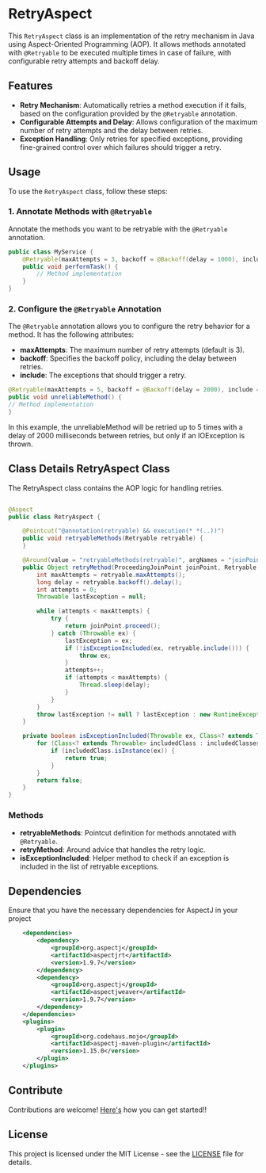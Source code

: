 # RetryAspect

This `RetryAspect` class is an implementation of the retry mechanism in Java using Aspect-Oriented Programming (AOP). It allows methods annotated with `@Retryable` to be executed multiple times in case of failure, with configurable retry attempts and backoff delay.

## Features

- **Retry Mechanism**: Automatically retries a method execution if it fails, based on the configuration provided by the `@Retryable` annotation.
- **Configurable Attempts and Delay**: Allows configuration of the maximum number of retry attempts and the delay between retries.
- **Exception Handling**: Only retries for specified exceptions, providing fine-grained control over which failures should trigger a retry.

## Usage

To use the `RetryAspect` class, follow these steps:

### 1. Annotate Methods with `@Retryable`

Annotate the methods you want to be retryable with the `@Retryable` annotation.

```java
public class MyService {
    @Retryable(maxAttempts = 3, backoff = @Backoff(delay = 1000), include = {RuntimeException.class})
    public void performTask() {
        // Method implementation
    }
}
```

### 2. Configure the `@Retryable` Annotation
The `@Retryable` annotation allows you to configure the retry behavior for a method. It has the following attributes:

- **maxAttempts**: The maximum number of retry attempts (default is 3).
- **backoff**: Specifies the backoff policy, including the delay between retries.
- **include**: The exceptions that should trigger a retry.

```java
@Retryable(maxAttempts = 5, backoff = @Backoff(delay = 2000), include = {IOException.class})
public void unreliableMethod() {
// Method implementation
}
```
In this example, the unreliableMethod will be retried up to 5 times with a delay of 2000 milliseconds between retries, but only if an IOException is thrown.

## Class Details RetryAspect Class
The RetryAspect class contains the AOP logic for handling retries.

```java

@Aspect
public class RetryAspect {

    @Pointcut("@annotation(retryable) && execution(* *(..))")
    public void retryableMethods(Retryable retryable) {
    }

    @Around(value = "retryableMethods(retryable)", argNames = "joinPoint,retryable")
    public Object retryMethod(ProceedingJoinPoint joinPoint, Retryable retryable) throws Throwable {
        int maxAttempts = retryable.maxAttempts();
        long delay = retryable.backoff().delay();
        int attempts = 0;
        Throwable lastException = null;

        while (attempts < maxAttempts) {
            try {
                return joinPoint.proceed();
            } catch (Throwable ex) {
                lastException = ex;
                if (!isExceptionIncluded(ex, retryable.include())) {
                    throw ex;
                }
                attempts++;
                if (attempts < maxAttempts) {
                    Thread.sleep(delay);
                }
            }
        }
        throw lastException != null ? lastException : new RuntimeException("Retry failed after max attempts");
    }

    private boolean isExceptionIncluded(Throwable ex, Class<? extends Throwable>[] includedClasses) {
        for (Class<? extends Throwable> includedClass : includedClasses) {
            if (includedClass.isInstance(ex)) {
                return true;
            }
        }
        return false;
    }
}
```

### Methods
- **retryableMethods**: Pointcut definition for methods annotated with `@Retryable`.
- **retryMethod**: Around advice that handles the retry logic.
- **isExceptionIncluded**: Helper method to check if an exception is included in the list of retryable exceptions.

## Dependencies
Ensure that you have the necessary dependencies for AspectJ in your project

```xml
    <dependencies>
        <dependency>
            <groupId>org.aspectj</groupId>
            <artifactId>aspectjrt</artifactId>
            <version>1.9.7</version>
        </dependency>
        <dependency>
            <groupId>org.aspectj</groupId>
            <artifactId>aspectjweaver</artifactId>
            <version>1.9.7</version>
        </dependency>
    </dependencies>
    <plugins>
        <plugin>
            <groupId>org.codehaus.mojo</groupId>
            <artifactId>aspectj-maven-plugin</artifactId>
            <version>1.15.0</version>
        </plugin>
    </plugins>

```

## Contribute
Contributions are welcome! [Here's](https://github.com/cmccarthyIrl/RetryAnalyzer/blob/master/CONTRIBUTING.md) how you can get started!!

## License
This project is licensed under the MIT License - see the [LICENSE](https://github.com/cmccarthyIrl/RetryAnalyzer/blob/master/LICENSE) file for details.